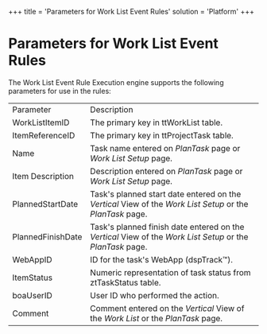 +++
title = 'Parameters for Work List Event Rules'
solution = 'Platform'
+++

# Parameters for Work List Event Rules

The Work List Event Rule Execution engine supports the following
parameters for use in the
rules:

|                   |                                                                                                            |
| ----------------- | ---------------------------------------------------------------------------------------------------------- |
| Parameter         | Description                                                                                                |
| WorkListItemID    | The primary key in ttWorkList table.                                                                       |
| ItemReferenceID   | The primary key in ttProjectTask table.                                                                    |
| Name              | Task name entered on *PlanTask* page or *Work List Setup* page.                                            |
| Item Description  | Description entered on *PlanTask* page or *Work List Setup* page.                                          |
| PlannedStartDate  | Task's planned start date entered on the *Vertical* View of the *Work List Setup* or the *PlanTask* page.  |
| PlannedFinishDate | Task's planned finish date entered on the *Vertical* View of the *Work List Setup* or the *PlanTask* page. |
| WebAppID          | ID for the task's WebApp (dspTrack™).                                                                      |
| ItemStatus        | Numeric representation of task status from ztTaskStatus table.                                             |
| boaUserID         | User ID who performed the action.                                                                          |
| Comment           | Comment entered on the *Vertical* View of the *Work List* or the *PlanTask* page.                          |
